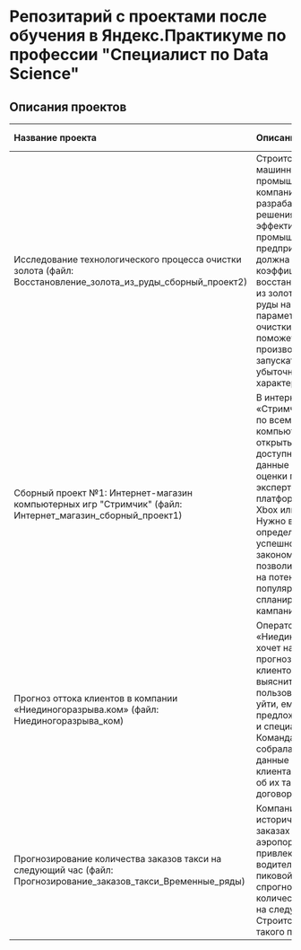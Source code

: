 # Репозитарий с проектами после обучения в Яндекс.Практикуме по профессии "Специалист по Data Science"



## Описания проектов

| Название проекта | Описание | Используемые библиотеки | 
| :---------------------- | :---------------------- | :---------------------- |
| Исследование технологического процесса очистки золота (файл: Восстановление_золота_из_руды_сборный_проект2) |  Строится модель машинного обучения для промышленной компании, разрабатывающая решения для эффективной работы промышленных предприятий. Модель должна предсказать коэффициент восстановления золота из золотосодержащей руды на основе данных с параметрами добычи и очистки. Модель поможет оптимизировать производство, чтобы не запускать предприятие с убыточными характеристиками. | Python, Pandas, Matplotlib, NumPy, Scikit-learn исследовательский анализ данных |
| Сборный проект №1: Интернет-магазин компьютерных игр "Стримчик" (файл: Интернет_магазин_сборный_проект1) |  В интернет-магазине «Стримчик» продаются по всему миру компьютерные игры. Из открытых источников доступны исторические данные о продажах игр, оценки пользователей и экспертов, жанры и платформы (например, Xbox или PlayStation). Нужно выявить определяющие успешность игры закономерности. Это позволит сделать ставку на потенциально популярный продукт и спланировать рекламные кампании. | Python, Pandas, Matplotlib, NumPy, Scikit-learn исследовательский анализ данных |
| Прогноз оттока клиентов в компании «Ниединогоразрыва.ком» (файл: Ниединогоразрыва_ком) |  Оператор связи «Ниединогоразрыва.ком» хочет научиться прогнозировать отток клиентов. Если выяснится, что пользователь планирует уйти, ему будут предложены промокоды и специальные условия. Команда оператора собрала персональные данные о некоторых клиентах, информацию об их тарифах и договорах. | Python, Pandas, Seaborn, Matplotlib, NumPy, Phik, Scikit-learn исследовательский анализ данных |
| Прогнозирование количества заказов такси на следующий час (файл: Прогнозирование_заказов_такси_Временные_ряды) | Компания такси собрала исторические данные о заказах такси в аэропортах. Чтобы привлекать больше водителей в период пиковой нагрузки, нужно спрогнозировать количество заказов такси на следующий час. Строится модель для такого предсказания. | Python, Pandas, Lightgbm, Matplotlib, NumPy, Catboost, Scikit-learn исследовательский анализ данных |
